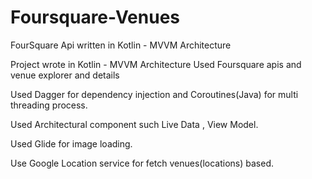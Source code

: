 # Foursquare-Venues
FourSquare Api written in Kotlin - MVVM Architecture

Project wrote in Kotlin - MVVM Architecture
Used Foursquare apis and venue explorer and details

Used Dagger for dependency injection and Coroutines(Java) 
for multi threading process.

Used Architectural component such Live Data , View Model.

Used Glide for image loading.

Use Google Location service for fetch venues(locations) based.
